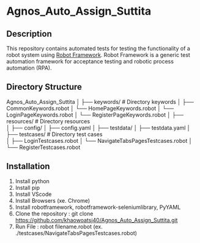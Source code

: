 # Agnos_Auto_Assign_Suttita

## Description
This repository contains automated tests for testing the functionality of a robot system using [Robot Framework](https://robotframework.org/). Robot Framework is a generic test automation framework for acceptance testing and robotic process automation (RPA).

## Directory Structure
Agnos_Auto_Assign_Suttita
│
├── keywords/                    # Directory keywords
│   ├── CommonKeywords.robot
│   └── HomePageKeywords.robot
│   └── LoginPageKeywords.robot
│   └── RegisterPageKeywords.robot
│
├── resources/                   # Directory resources    
│   ├── config/
│       ├── config.yaml
│   ├── testdata/
│       ├── testdata.yaml
│
├── testcases/                   # Directory test cases    
│   ├── LoginTestcases.robot
│   └── NavigateTabsPagesTestcases.robot
│   └── RegisterTestcases.robot


## Installation

1. Install python
2. Install pip
3. Install VScode
4. Install Browsers (xe. Chrome)
5. Install robotframework, robotframework-seleniumlibrary, PyYAML
6. Clone the repository : git clone https://github.com/khaowoatsj40/Agnos_Auto_Assign_Suttita.git
7. Run File : robot filename.robot (ex. ./testcases/NavigateTabsPagesTestcases.robot)



